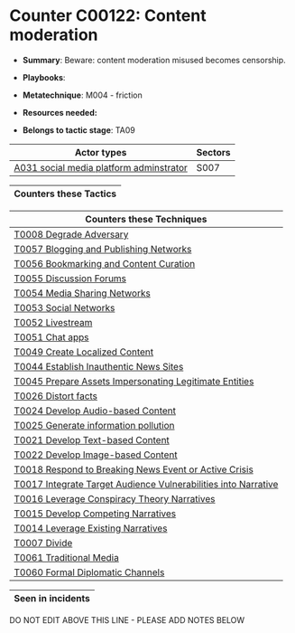 # Counter C00122: Content moderation

* **Summary**: Beware: content moderation misused becomes censorship. 

* **Playbooks**: 

* **Metatechnique**: M004 - friction

* **Resources needed:** 

* **Belongs to tactic stage**: TA09


| Actor types | Sectors |
| ----------- | ------- |
| [A031 social media platform adminstrator](../generated_pages/actortypes/A031.md) | S007 |



| Counters these Tactics |
| ---------------------- |



| Counters these Techniques |
| ------------------------- |
| [T0008 Degrade Adversary](../generated_pages/techniques/T0008.md) |
| [T0057 Blogging and Publishing Networks](../generated_pages/techniques/T0057.md) |
| [T0056 Bookmarking and Content Curation](../generated_pages/techniques/T0056.md) |
| [T0055 Discussion Forums](../generated_pages/techniques/T0055.md) |
| [T0054 Media Sharing Networks](../generated_pages/techniques/T0054.md) |
| [T0053 Social Networks](../generated_pages/techniques/T0053.md) |
| [T0052 Livestream](../generated_pages/techniques/T0052.md) |
| [T0051 Chat apps](../generated_pages/techniques/T0051.md) |
| [T0049 Create Localized Content](../generated_pages/techniques/T0049.md) |
| [T0044 Establish Inauthentic News Sites](../generated_pages/techniques/T0044.md) |
| [T0045 Prepare Assets Impersonating Legitimate Entities](../generated_pages/techniques/T0045.md) |
| [T0026 Distort facts](../generated_pages/techniques/T0026.md) |
| [T0024 Develop Audio-based Content](../generated_pages/techniques/T0024.md) |
| [T0025 Generate information pollution](../generated_pages/techniques/T0025.md) |
| [T0021 Develop Text-based Content](../generated_pages/techniques/T0021.md) |
| [T0022 Develop Image-based Content](../generated_pages/techniques/T0022.md) |
| [T0018 Respond to Breaking News Event or Active Crisis](../generated_pages/techniques/T0018.md) |
| [T0017 Integrate Target Audience Vulnerabilities into Narrative](../generated_pages/techniques/T0017.md) |
| [T0016 Leverage Conspiracy Theory Narratives](../generated_pages/techniques/T0016.md) |
| [T0015 Develop Competing Narratives](../generated_pages/techniques/T0015.md) |
| [T0014 Leverage Existing Narratives](../generated_pages/techniques/T0014.md) |
| [T0007 Divide](../generated_pages/techniques/T0007.md) |
| [T0061 Traditional Media](../generated_pages/techniques/T0061.md) |
| [T0060 Formal Diplomatic Channels](../generated_pages/techniques/T0060.md) |



| Seen in incidents |
| ----------------- |


DO NOT EDIT ABOVE THIS LINE - PLEASE ADD NOTES BELOW